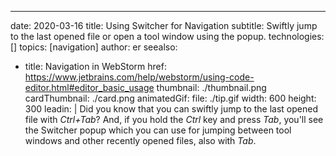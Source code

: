 ---
date: 2020-03-16
title: Using Switcher for Navigation
subtitle: Swiftly jump to the last opened file or open a tool window using the popup.
technologies: []
topics: [navigation]
author: er
seealso:
- title: Navigation in WebStorm
  href: https://www.jetbrains.com/help/webstorm/using-code-editor.html#editor_basic_usage
thumbnail: ./thumbnail.png
cardThumbnail: ./card.png
animatedGif:
  file: ./tip.gif
  width: 600
  height: 300
leadin: |
  Did you know that you can swiftly jump to the last opened 
  file with *Ctrl+Tab*? And, if you hold the *Ctrl* key and press *Tab*, 
  you'll see the Switcher popup which you can use for jumping 
  between tool windows and other recently opened files, also with *Tab*.


